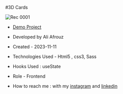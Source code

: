 #3D Cards


![Rec 0001](https://github.com/alinajafiweb/cards3D/assets/147813870/a8339bd7-7b49-4c52-8877-ac06deada1dc)


- [Demo Project](https://aliafrouz.github.io/cards3D/)

- Developed by Ali Afrouz

- Created - 2023-11-11

- Technologies Used - Html5 , css3, Sass

- Hooks Used : useState 

- Role - Frontend

- How to reach me : with my [instagram](https://www.instagram.com/aliafrouz_com) and [linkedin](https://www.linkedin.com/in/aliafrouz/)
